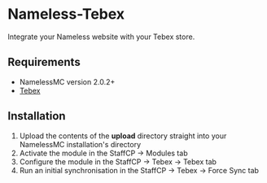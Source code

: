 # Nameless-Tebex
Integrate your Nameless website with your Tebex store.

## Requirements
- NamelessMC version 2.0.2+
- [Tebex](https://www.tebex.io/)

## Installation
1. Upload the contents of the **upload** directory straight into your NamelessMC installation's directory
2. Activate the module in the StaffCP -> Modules tab
3. Configure the module in the StaffCP -> Tebex -> Tebex tab
4. Run an initial synchronisation in the StaffCP -> Tebex -> Force Sync tab